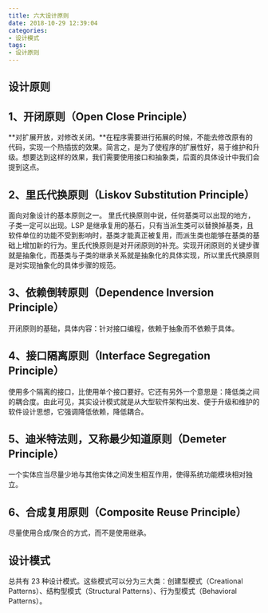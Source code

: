 ```yaml
---
title: 六大设计原则
date: 2018-10-29 12:39:04
categories:
- 设计模式
tags:
- 设计原则
---
```


## 设计原则
## 1、开闭原则（Open Close Principle）
**对扩展开放，对修改关闭。**在程序需要进行拓展的时候，不能去修改原有的代码，实现一个热插拔的效果。简言之，是为了使程序的扩展性好，易于维护和升级。想要达到这样的效果，我们需要使用接口和抽象类，后面的具体设计中我们会提到这点。

## 2、里氏代换原则（Liskov Substitution Principle）
面向对象设计的基本原则之一。 里氏代换原则中说，任何基类可以出现的地方，子类一定可以出现。LSP 是继承复用的基石，只有当派生类可以替换掉基类，且软件单位的功能不受到影响时，基类才能真正被复用，而派生类也能够在基类的基础上增加新的行为。里氏代换原则是对开闭原则的补充。实现开闭原则的关键步骤就是抽象化，而基类与子类的继承关系就是抽象化的具体实现，所以里氏代换原则是对实现抽象化的具体步骤的规范。

## 3、依赖倒转原则（Dependence Inversion Principle）
开闭原则的基础，具体内容：针对接口编程，依赖于抽象而不依赖于具体。

## 4、接口隔离原则（Interface Segregation Principle）
使用多个隔离的接口，比使用单个接口要好。它还有另外一个意思是：降低类之间的耦合度。由此可见，其实设计模式就是从大型软件架构出发、便于升级和维护的软件设计思想，它强调降低依赖，降低耦合。

## 5、迪米特法则，又称最少知道原则（Demeter Principle）
一个实体应当尽量少地与其他实体之间发生相互作用，使得系统功能模块相对独立。

## 6、合成复用原则（Composite Reuse Principle）
尽量使用合成/聚合的方式，而不是使用继承。

## 设计模式
总共有 23 种设计模式。这些模式可以分为三大类：创建型模式（Creational Patterns）、结构型模式（Structural Patterns）、行为型模式（Behavioral Patterns）。
